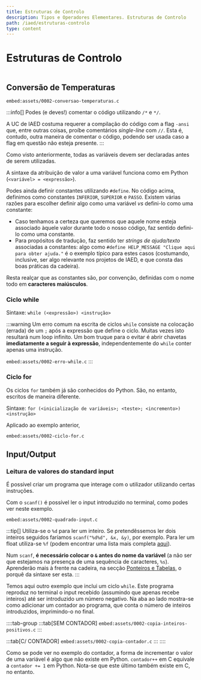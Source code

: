 ```yaml
---
title: Estruturas de Controlo
description: Tipos e Operadores Elementares. Estruturas de Controlo
path: /iaed/estruturas-controlo
type: content
---
```


# Estruturas de Controlo

```toc

```

## Conversão de Temperaturas

`embed:assets/0002-conversao-temperaturas.c`

:::info[]
Podes (e deves!) comentar o código utilizando `/*` e `*/`.

A UC de IAED costuma requerer a compilação do código com a flag `-ansi` que, entre outras coisas, proíbe comentários _single-line_ com `//`. Esta é, contudo, outra maneira de comentar o código, podendo ser usada caso a flag em questão não esteja presente.
:::

Como visto anteriormente, todas as variáveis devem ser declaradas antes de serem utilizadas.

A sintaxe da atribuição de valor a uma variável funciona como em Python (`<variável> = <expressão>`).

Podes ainda definir constantes utilizando `#define`. No código acima, definimos como constantes `INFERIOR`, `SUPERIOR` e `PASSO`. Existem várias razões para escolher definir algo como uma variável _vs_ defini-lo como uma constante:

- Caso tenhamos a certeza que queremos que aquele nome esteja associado àquele valor durante todo o nosso código, faz sentido defini-lo como uma constante.
- Para propósitos de tradução, faz sentido ter _strings de ajuda/texto_ associadas a constantes: algo como `#define HELP_MESSAGE "Clique aqui para obter ajuda."` é o exemplo típico para estes casos (costumando, inclusive, ser algo relevante nos projetos de IAED, e que consta das boas práticas da cadeira).

Resta realçar que as constantes são, por convenção, definidas com o nome todo em **caracteres maiúsculos**.

### Ciclo while

Sintaxe: `while (<expressão>) <instrução>`

:::warning
Um erro comum na escrita de ciclos `while` consiste na colocação (errada) de um `;` após a expressão que define o ciclo.
Muitas vezes isto resultará num loop infinito. Um bom truque para o evitar é abrir chavetas **imediatamente a seguir à expressão**, independentemente do `while` conter apenas uma instrução.

`embed:assets/0002-erro-while.c`
:::

### Ciclo for

Os ciclos `for` também já são conhecidos do Python. São, no entanto, escritos de maneira diferente.

Sintaxe: `for (<inicialização de variáveis>; <teste>; <incremento>) <instrução>`

Aplicado ao exemplo anterior,

`embed:assets/0002-ciclo-for.c`

## Input/Output

### Leitura de valores do standard input

É possível criar um programa que interage com o utilizador utilizando certas instruções.

Com o `scanf()` é possível ler o input introduzido no terminal, como podes ver neste exemplo.

`embed:assets/0002-quadrado-input.c`

:::tip[]
Utiliza-se o `%d` para ler um inteiro. Se pretendêssemos ler dois inteiros seguidos faríamos
`scanf("%d%d", &x, &y)`, por exemplo. Para ler um float utiliza-se `%f` (podem encontrar uma lista mais completa [aqui](https://nick-lab.gs.washington.edu/cworkshop/formaters.html)).

Num `scanf`, **é necessário colocar o `&` antes do nome da variável** (a não ser que estejamos na presença de uma sequência de caracteres, `%s`). Aprenderão mais à frente na cadeira, na secção [Ponteiros e Tabelas](/iaed/ponteiros), o porquê da sintaxe ser esta.
:::

Temos aqui outro exemplo que inclui um ciclo `while`. Este programa reproduz no terminal
o input recebido (assumindo que apenas recebe inteiros) até ser introduzido um número
negativo. Na aba ao lado mostra-se como adicionar um contador ao programa, que conta
o número de inteiros introduzidos, imprimindo-o no final.

::::tab-group
:::tab[SEM CONTADOR]
`embed:assets/0002-copia-inteiros-positivos.c`
:::

:::tab[C/ CONTADOR]
`embed:assets/0002-copia-contador.c`
:::
::::

Como se pode ver no exemplo do contador, a forma de incrementar o valor de uma variável
é algo que não existe em Python. `contador++` em C equivale a `contador += 1` em Python.
Nota-se que este último também existe em C, no entanto.
